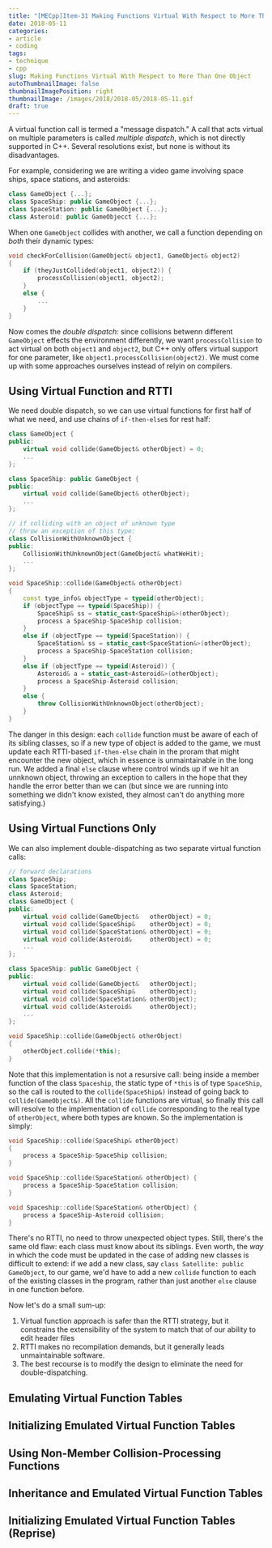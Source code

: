 ```yaml
---
title: "[MECpp]Item-31 Making Functions Virtual With Respect to More Than One Object"
date: 2018-05-11
categories:
- article
- coding
tags:
- technique
- cpp
slug: Making Functions Virtual With Respect to More Than One Object
autoThumbnailImage: false
thumbnailImagePosition: right
thumbnailImage: /images/2018/2018-05/2018-05-11.gif
draft: true
---
```


A virtual function call is termed a "message dispatch." A call that acts virtual on multiple parameters is called _multiple dispatch_, which is not directly supported in C++. Several resolutions exist, but none is without its disadvantages.
<!--more-->

For example, considering we are writing a video game involving space ships, space stations, and asteroids:

```cpp
class GameObject {...};
class SpaceShip: public GameObject {...};
class SpaceStation: public GameObject {...};
class Asteroid: public GameObjecct {...};
```

When one `GameObject` collides with another, we call a function depending on _both_ their dynamic types:

```cpp
void checkForCollision(GameObject& object1, GameObject& object2)
{
    if (theyJustCollided(object1, object2)) {
        processCollision(object1, object2);
    }
    else {
        ...
    }
}
```

Now comes the _double dispatch_: since collisions betwenn different `GameObject` effects the environment differently, we want `processCollision` to act virtual on both `object1` and `object2`, but C++ only offers virtual support for one parameter, like `object1.processCollision(object2)`. We must come up with some approaches ourselves instead of relyin on compilers.

## Using Virtual Function and RTTI

We need double dispatch, so we can use virtual functions for first half of what we need, and use chains of `if-then-else`s for rest half:

```cpp
class GameObject {
public:
    virtual void collide(GameObject& otherObject) = 0;
    ...
};

class SpaceShip: public GameObject {
public:
    virtual void collide(GameObject& otherObject);
    ...
};
```

```cpp
// if colliding with an object of unknown type
// throw an exception of this type:
class CollisionWithUnknownObject {
public:
    CollisionWithUnknownObject(GameObject& whatWeHit);
    ...
};

void SpaceShip::collide(GameObject& otherObject)
{
    const type_info& objectType = typeid(otherObject);
    if (objectType == typeid(SpaceShip)) {
        SpaceShip& ss = static_cast<SpaceShip&>(otherObject);
        process a SpaceShip-SpaceShip collision;
    }
    else if (objectType == typeid(SpaceStation)) {
        SpaceStation& ss = static_cast<SpaceStation&>(otherObject);
        process a SpaceShip-SpaceStation collision;
    }
    else if (objectType == typeid(Asteroid)) {
        Asteroid& a = static_cast<Asteroid&>(otherObject);
        process a SpaceShip-Asteroid collision;
    }
    else {
        throw CollisionWithUnknownObject(otherObject);
    }
}
```

The danger in this design: each `collide` function must be aware of each of its sibling classes, so if a new type of object is added to the game, we must update each RTTI-based `if-then-else` chain in the proram that might encounter the new object, which in essence is unmaintainable in the long run. We added a final `else` clause where control winds up if we hit an unnknown object, throwing an exception to callers in the hope that they handle the error better than we can (but since we are running into something we didn't know existed, they almost can't do anything more satisfying.)

## Using Virtual Functions Only

We can also implement double-dispatching as two separate virtual function calls: 

```cpp
// forward declarations
class SpaceShip;
class SpaceStation;
class Asteroid;
class GameObject {
public:
    virtual void collide(GameObject&   otherObject) = 0;
    virtual void collide(SpaceShip&    otherObject) = 0;
    virtual void collide(SpaceStation& otherObject) = 0;
    virtual void collide(Asteroid&     otherObject) = 0;
    ...
};

class SpaceShip: public GameObject {
public:
    virtual void collide(GameObject&   otherObject);
    virtual void collide(SpaceShip&    otherObject);
    virtual void collide(SpaceStation& otherObject);
    virtual void collide(Asteroid&     otherObject);
    ...
};
```

```cpp
void SpaceShip::collide(GameObject& otherObject)
{
    otherObject.collide(*this);
}
```

Note that this implementation is not a resursive call: being inside a member function of the class `Spaceship`, the static type of `*this` is of type `SpaceShip`, so the call is routed to the `collide(SpaceShip&)` instead of going back to `collide(GameObject&)`. All the `collide` functions are virtual, so finally this call will resolve to the implementation of `collide` corresponding to the real type of `otherObject`, where both types are known. So the implementation is simply:

```cpp
void SpaceShip::collide(SpaceShip& otherObject)
{
    process a SpaceShip-SpaceShip collision;
}

void SpaceShip::collide(SpaceStation& otherObject) {
    process a SpaceShip-SpaceStation collision;
}

void Spaceship::collide(SpaceStation& otherObject) {
    process a SpaceShip-Asteroid collision;
}
```

There's no RTTI, no need to throw unexpected object types. Still, there's the same old flaw: each class must know about its siblings. Even worth, the _way_ in which the code must be updated in the case of adding new classes is difficult to extend: if we add a new class, say `class Satellite: public GameObject`, to our game, we'd have to add a new `collide` function to each of the existing classes in the program, rather than just another `else` clause in one function before.

Now let's do a small sum-up:

1. Virtual function approach is safer than the RTTI strategy, but it constrains the extensibility of the system to match that of our ability to edit header files
2. RTTI makes no recompilation demands, but it generally leads unmaintainable software.
3. The best recourse is to modify the design to eliminate the need for double-dispatching.

## Emulating Virtual Function Tables

## Initializing Emulated Virtual Function Tables

## Using Non-Member Collision-Processing Functions

## Inheritance and Emulated Virtual Function Tables

## Initializing Emulated Virtual Function Tables (Reprise)


